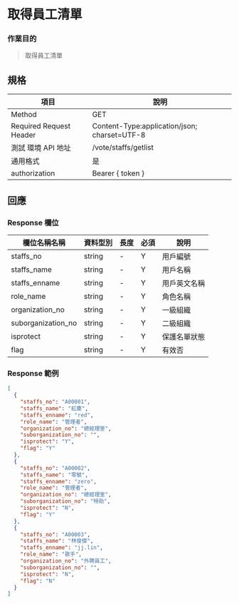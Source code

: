 # 取得員工清單

### 作業目的

> 取得員工清單

## 規格

| 項目                    | 說明                                         |
| ----------------------- | -------------------------------------------- |
| Method                  | GET                                          |
| Required Request Header | Content-Type:application/json; charset=UTF-8 |
| 測試 環境 API 地址      | /vote/staffs/getlist                           |
| 通用格式                | 是                                           |
| authorization           | Bearer { token }                             |

## 回應

### Response 欄位

| 欄位名稱名稱       | 資料型別 | 長度 | 必須 | 說明         |
| ------------------ | -------- | ---- | ---- | ------------ |
| staffs_no          | string   | -    | Y    | 用戶編號     |
| staffs_name        | string   | -    | Y    | 用戶名稱     |
| staffs_enname      | string   | -    | Y    | 用戶英文名稱 |
| role_name          | string   | -    | Y    | 角色名稱     |
| organization_no    | string   | -    | Y    | 一級組織     |
| suborganization_no | string   | -    | Y    | 二級組織     |
| isprotect          | string   | -    | Y    | 保護名單狀態 |
| flag               | string   | -    | Y    | 有效否       |

### Response 範例

```json
[
  {
    "staffs_no": "A00001",
    "staffs_name": "紅塵",
    "staffs_enname": "red",
    "role_name": "管理者",
    "organization_no": "總經理室",
    "suborganization_no": "",
    "isprotect": "Y",
    "flag": "Y"
  },
  {
    "staffs_no": "A00002",
    "staffs_name": "零號",
    "staffs_enname": "zero",
    "role_name": "管理者",
    "organization_no": "總經理室",
    "suborganization_no": "特助",
    "isprotect": "N",
    "flag": "Y"
  },
  {
    "staffs_no": "A00003",
    "staffs_name": "林俊傑",
    "staffs_enname": "jj.lin",
    "role_name": "歌手",
    "organization_no": "外聘員工",
    "suborganization_no": "",
    "isprotect": "N",
    "flag": "N"
  }
]
```
